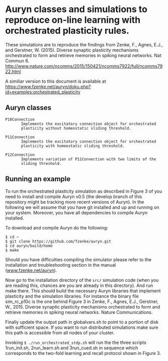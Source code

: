 # Auryn classes and simulations to reproduce on-line learning with orchestrated plasticity rules.

These simulations are to reproduce the findings from Zenke, F., Agnes, E.J., and Gerstner, W. (2015). 
Diverse synaptic plasticity mechanisms orchestrated to form and retrieve memories in spiking neural networks. Nat Commun 6. 
http://www.nature.com/ncomms/2015/150421/ncomms7922/full/ncomms7922.html

A similiar version to this document is available at
https://www.fzenke.net/auryn/doku.php?id=examples:orchestrated_plasticity

## Auryn classes
```
P10Connection 
       Implements the excitatory connection object for orchestrated
       plasticity without homeostatic sliding threshold.

P11Connection 
       Implements the excitatory connection object for orchestrated
       plasticity with homeostatic sliding threshold.

P12Connection 
       Implements variation of P11Connection with two limits of the
       sliding threshold.
```

## Running an example

To run the orchestrated plasticity simulation as described in Figure 3 of you
need to install and compile Auryn v0.5 (the develop branch of this repository 
might be tracking more recent versions of Auryn). 
In the following we will assume that you have git installed and up and running
on your system. Moreover, you have all dependencies to compile Auryn installed.

To download and compile Auryn do the following:
```
$ cd ~
$ git clone https://github.com/fzenke/auryn.git
$ cd auryn/build/home
$ make
```

Should you have difficulties compiling the simulator please refer to the
installation and troubleshooting section in the manual (www.fzenke.net/auryn).

Now go to the installation directory of the `src/` simulation code (when you are
reading this, chances are you are already in this directory). And run make
there. This should build the necessary Auryn libraries that implement plasticity
and the simulation libraries. For instance the binary file sim_rc_p10c is the
one behind Figure 3 in Zenke, F., Agnes, E.J., Gerstner, W., 2015. Diverse
synaptic plasticity mechanisms orchestrated to form and retrieve memories in
spiking neural networks. Nature Communications.

Finally update the output path in globalvars.sh to point to a portion of disk
with sufficient space. If you want to run distributed simulations make sure this
path is accessible from all nodes of your cluster.

Invoking
`$ ./run_orchestrated_stdp.sh`
will run the the three scripts 1run_init.sh, 2run_learn.sh and 3run_cued.sh in
sequence which corresponds to the two-fold learning and recall protocol shown in
Figure 3.
